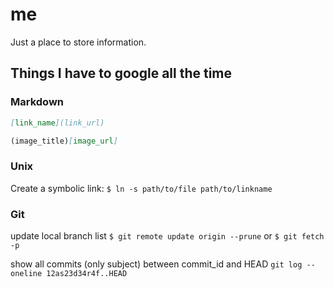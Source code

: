 # me
Just a place to store information.


## Things I have to google all the time


### Markdown

```markdown
[link_name](link_url)
```

```markdown
(image_title)[image_url]
```


### Unix

Create a symbolic link:
`$ ln -s path/to/file path/to/linkname`


### Git

update local branch list
`$ git remote update origin --prune` or `$ git fetch -p`

show all commits (only subject) between commit_id and HEAD
`git log --oneline 12as23d34r4f..HEAD`
